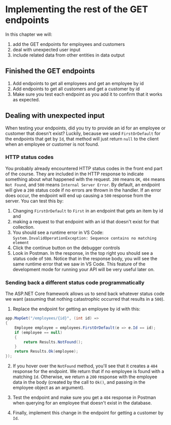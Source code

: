 # Implementing the rest of the GET endpoints
In this chapter we will:
1. add the GET endpoints for employees and customers
1. deal with unexpected user input
1. include related data from other entities in data output

## Finished the GET endpoints
1. Add endpoints to get all employees and get an employee by id
1. Add endpoints to get all customers and get a customer by id
1. Make sure you test each endpoint as you add it to confirm that it works as expected.

## Dealing with unexpected input
When testing your endpoints, did you try to provide an id for an employee or customer that doesn't exist? Luckily, because we used `FirstOrDefault` for the endpoints that get by `Id`, that method will just return `null` to the client when an employee or customer is not found. 

### HTTP status codes
You probably already encountered HTTP status codes in the front end part of the course. They are included in the HTTP response to indicate something about what happened with the request. `200` means `OK`, `404` means `Not Found`, and `500` means `Internal Server Error`. By default, an endpoint will give a `200` status code if no errors are thrown in the handler. If an error does occur, the endpoint will end up causing a `500` response from the server. You can test this by:
1. Changing `FirstOrDefault` to `First` in an endpoint that gets an item by id and
1. making a request to that endpoint with an id that doesn't exist for that collection. 
1. You should see a runtime error in VS Code: `System.InvalidOperationException: Sequence contains no matching element`
1. Click the continue button on the debugger controls
1. Look in Postman. In the response, in the top right you should see a status code of `500`. Notice that in the response body, you will see the same runtime error that we saw in VS Code. This feature of the development mode for running your API will be very useful later on.

### Sending back a different status code programmatically
The ASP.NET Core framework allows us to send back whatever status code we want (assuming that nothing catastrophic occurred that results in a `500`). 

1. Replace the endpoint for getting an employee by id with this:
``` csharp
app.MapGet("/employees/{id}", (int id) =>
{
    Employee employee = employees.FirstOrDefault(e => e.Id == id);
    if (employee == null)
    {
        return Results.NotFound();
    }
    return Results.Ok(employee);
});
```

2. If you hover over the `NotFound` method, you'll see that it creates a `404` response for the endpoint. We return that if no employee is found with a matching `Id`. Otherwise, we return a `200` response with the employee data in the body (created by the call to `Ok()`, and passing in the employee object as an argument). 

3. Test the endpoint and make sure you get a `404` response in Postman when querying for an employee that doesn't exist in the database. 

4. Finally, implement this change in the endpoint for getting a customer by `Id`. 